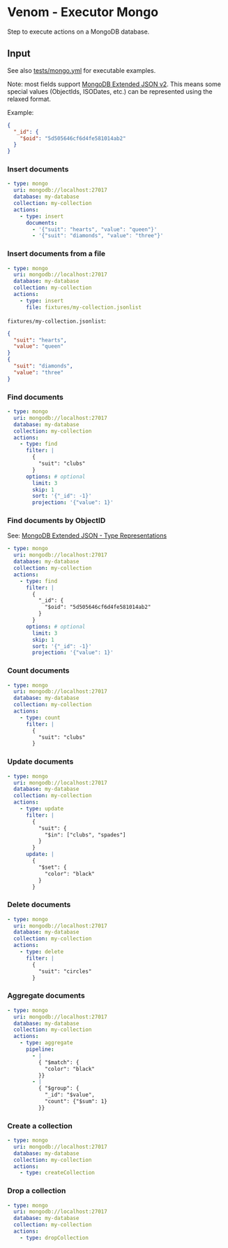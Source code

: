 # Venom - Executor Mongo

Step to execute actions on a MongoDB database.

## Input

See also [tests/mongo.yml](../../tests/mongo.yml) for executable examples.

Note: most fields support [MongoDB Extended JSON v2](https://www.mongodb.com/docs/manual/reference/mongodb-extended-json/).
This means some special values (ObjectIds, ISODates, etc.) can be represented using the relaxed format.

Example:

```json
{
  "_id": {
    "$oid": "5d505646cf6d4fe581014ab2"
  }
}
```

### Insert documents

```yaml
- type: mongo
  uri: mongodb://localhost:27017
  database: my-database
  collection: my-collection
  actions:
    - type: insert
      documents:
        - '{"suit": "hearts", "value": "queen"}'
        - '{"suit": "diamonds", "value": "three"}'
```

### Insert documents from a file

```yaml
- type: mongo
  uri: mongodb://localhost:27017
  database: my-database
  collection: my-collection
  actions:
    - type: insert
      file: fixtures/my-collection.jsonlist
```

`fixtures/my-collection.jsonlist`:

```json
{
  "suit": "hearts",
  "value": "queen"
}
{
  "suit": "diamonds",
  "value": "three"
}
```

### Find documents

```yaml
- type: mongo
  uri: mongodb://localhost:27017
  database: my-database
  collection: my-collection
  actions:
    - type: find
      filter: |
        {
          "suit": "clubs"
        }
      options: # optional
        limit: 3
        skip: 1
        sort: '{"_id": -1}'
        projection: '{"value": 1}'
```

### Find documents by ObjectID

See: [MongoDB Extended JSON - Type Representations](https://www.mongodb.com/docs/manual/reference/mongodb-extended-json/#type-representations)

```yaml
- type: mongo
  uri: mongodb://localhost:27017
  database: my-database
  collection: my-collection
  actions:
    - type: find
      filter: |
        {
          "_id": {
            "$oid": "5d505646cf6d4fe581014ab2"
          }
        }
      options: # optional
        limit: 3
        skip: 1
        sort: '{"_id": -1}'
        projection: '{"value": 1}'
```

### Count documents

```yaml
- type: mongo
  uri: mongodb://localhost:27017
  database: my-database
  collection: my-collection
  actions:
    - type: count
      filter: |
        {
          "suit": "clubs"
        }
```

### Update documents

```yaml
- type: mongo
  uri: mongodb://localhost:27017
  database: my-database
  collection: my-collection
  actions:
    - type: update
      filter: |
        {
          "suit": {
            "$in": ["clubs", "spades"]
          }
        }
      update: |
        {
          "$set": {
            "color": "black"
          }
        }
```

### Delete documents

```yaml
- type: mongo
  uri: mongodb://localhost:27017
  database: my-database
  collection: my-collection
  actions:
    - type: delete
      filter: |
        {
          "suit": "circles"
        }
```

### Aggregate documents

```yaml
- type: mongo
  uri: mongodb://localhost:27017
  database: my-database
  collection: my-collection
  actions:
    - type: aggregate
      pipeline:
        - |
          { "$match": {
            "color": "black"
          }}
        - |
          { "$group": {
            "_id": "$value",
            "count": {"$sum": 1}
          }}
```

### Create a collection

```yaml
- type: mongo
  uri: mongodb://localhost:27017
  database: my-database
  collection: my-collection
  actions:
    - type: createCollection
```

### Drop a collection

```yaml
- type: mongo
  uri: mongodb://localhost:27017
  database: my-database
  collection: my-collection
  actions:
    - type: dropCollection
```
